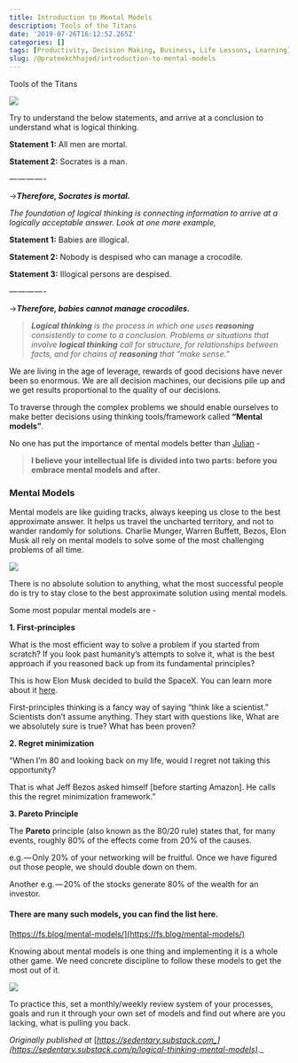 ```yaml
---
title: Introduction to Mental Models
description: Tools of the Titans
date: '2019-07-26T16:12:52.265Z'
categories: []
tags: [Productivity, Decision Making, Business, Life Lessons, Learning]
slug: /@prateekchhajed/introduction-to-mental-models
---
```

Tools of the Titans

![](https://cdn-images-1.medium.com/max/800/0*mPkLlduh9TvSaW79.jpeg)

Try to understand the below statements, and arrive at a conclusion to understand what is logical thinking.

**Statement 1:** All men are mortal.

**Statement 2:** Socrates is a man.

— — — — -

→**_Therefore, Socrates is mortal._**

_The foundation of logical thinking is connecting information to arrive at a logically acceptable answer. Look at one more example,_

**Statement 1:** Babies are illogical.

**Statement 2:** Nobody is despised who can manage a crocodile.

**Statement 3:** Illogical persons are despised.

— — — — -

→**_Therefore, babies cannot manage crocodiles._**

> **_Logical thinking_** _is the process in which one uses_ **_reasoning_** _consistently to come to a conclusion. Problems or situations that involve_ **_logical thinking_** _call for structure, for relationships between facts, and for chains of_ **_reasoning_** _that “make sense.”_

We are living in the age of leverage, rewards of good decisions have never been so enormous. We are all decision machines, our decisions pile up and we get results proportional to the quality of our decisions.

To traverse through the complex problems we should enable ourselves to make better decisions using thinking tools/framework called **“Mental models”**.

No one has put the importance of mental models better than [Julian](https://www.julian.com/) -

> **I believe your intellectual life is divided into two parts: before you embrace mental models and after.**

### Mental Models

Mental models are like guiding tracks, always keeping us close to the best approximate answer. It helps us travel the uncharted territory, and not to wander randomly for solutions. Charlie Munger, Warren Buffett, Bezos, Elon Musk all rely on mental models to solve some of the most challenging problems of all time.

![](https://cdn-images-1.medium.com/max/800/0*UTX-1OGZjZtP-Kge.jpeg)

There is no absolute solution to anything, what the most successful people do is try to stay close to the best approximate solution using mental models.

Some most popular mental models are -

**1\. First-principles**

What is the most efficient way to solve a problem if you started from scratch? If you look past humanity’s attempts to solve it, what is the best approach if you reasoned back up from its fundamental principles?

This is how Elon Musk decided to build the SpaceX. You can learn more about it [here](https://jamesclear.com/first-principles).

First-principles thinking is a fancy way of saying “think like a scientist.” Scientists don’t assume anything. They start with questions like, What are we absolutely sure is true? What has been proven?

**2\. Regret minimization**

“When I’m 80 and looking back on my life, would I regret not taking this opportunity?

That is what Jeff Bezos asked himself \[before starting Amazon\]. He calls this the regret minimization framework.”

**3\. Pareto Principle**

The **Pareto** principle (also known as the 80/20 rule) states that, for many events, roughly 80% of the effects come from 20% of the causes.

e.g. — Only 20% of your networking will be fruitful. Once we have figured out those people, we should double down on them.

Another e.g. — 20% of the stocks generate 80% of the wealth for an investor.

#### There are many such models, you can find the list here.

[https://fs.blog/mental-models/](https://fs.blog/mental-models/)

Knowing about mental models is one thing and implementing it is a whole other game. We need concrete discipline to follow these models to get the most out of it.

![](https://cdn-images-1.medium.com/max/800/0*cAv2nsEQoMc1DfRQ.jpeg)

To practice this, set a monthly/weekly review system of your processes, goals and run it through your own set of models and find out where are you lacking, what is pulling you back.

_Originally published at_ [_https://sedentary.substack.com_](https://sedentary.substack.com/p/logical-thinking-mental-models)_._
